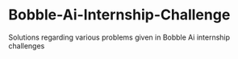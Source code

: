 # Bobble-Ai-Internship-Challenge
Solutions regarding various problems given in Bobble Ai internship challenges
